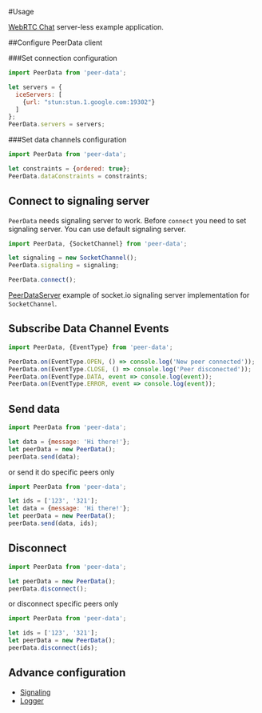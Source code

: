 #Usage

[WebRTC Chat](https://github.com/Vardius/webrtc-chat) server-less example application.

##Configure PeerData client

###Set connection configuration
```javascript
import PeerData from 'peer-data';

let servers = {
  iceServers: [
    {url: "stun:stun.1.google.com:19302"}
  ]
};
PeerData.servers = servers;
```

###Set data channels configuration
```javascript
import PeerData from 'peer-data';

let constraints = {ordered: true};
PeerData.dataConstraints = constraints;
```

## Connect to signaling server

`PeerData` needs signaling server to work.
Before `connect` you need to set signaling server.
You can use default signaling server.

```javascript
import PeerData, {SocketChannel} from 'peer-data';

let signaling = new SocketChannel();
PeerData.signaling = signaling;

PeerData.connect();
```

[PeerDataServer](https://github.com/Vardius/peer-data-server) example of socket.io signaling server implementation for `SocketChannel`. 

## Subscribe Data Channel Events
```javascript
import PeerData, {EventType} from 'peer-data';

PeerData.on(EventType.OPEN, () => console.log('New peer connected'));
PeerData.on(EventType.CLOSE, () => console.log('Peer disconected'));
PeerData.on(EventType.DATA, event => console.log(event));
PeerData.on(EventType.ERROR, event => console.log(event));
```

## Send data
```javascript
import PeerData from 'peer-data';

let data = {message: 'Hi there!'};
let peerData = new PeerData();
peerData.send(data);
```

or send it do specific peers only

```javascript
import PeerData from 'peer-data';

let ids = ['123', '321'];
let data = {message: 'Hi there!'};
let peerData = new PeerData();
peerData.send(data, ids);
```

## Disconnect
```javascript
import PeerData from 'peer-data';

let peerData = new PeerData();
peerData.disconnect();
```

or disconnect specific peers only

```javascript
import PeerData from 'peer-data';

let ids = ['123', '321'];
let peerData = new PeerData();
peerData.disconnect(ids);
```

## Advance configuration
- [Signaling](signaling.md)
- [Logger](logger.md)